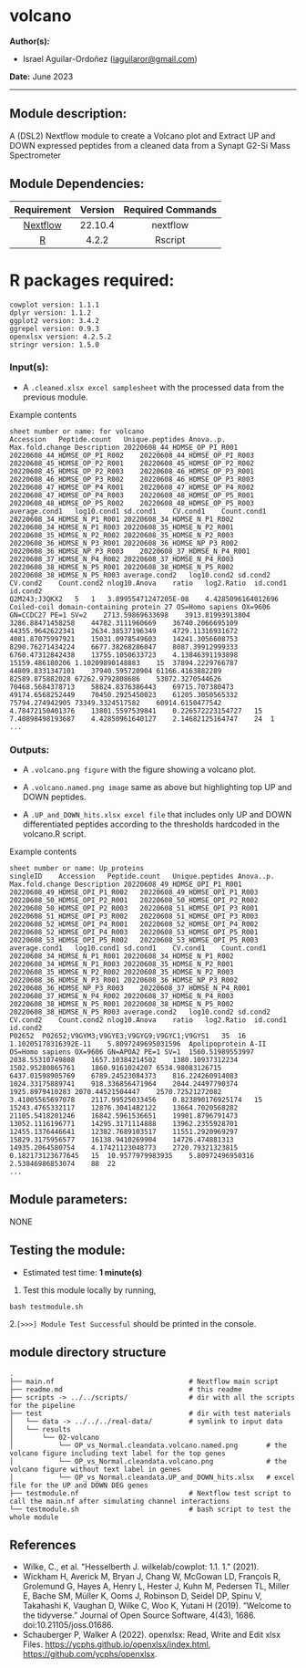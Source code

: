 # volcano
**Author(s):**

* Israel Aguilar-Ordoñez (iaguilaror@gmail.com)

**Date:** June 2023  

---

## Module description:  

A (DSL2) Nextflow module to create a Volcano plot and Extract UP and DOWN expressed peptides from a cleaned data from a Synapt G2-Si Mass Spectrometer

## Module Dependencies:
| Requirement | Version  | Required Commands |
|:---------:|:--------:|:-------------------:|
| [Nextflow](https://www.nextflow.io/docs/latest/getstarted.html) | 22.10.4 | nextflow |
| [R](https://www.r-project.org/) | 4.2.2 | Rscript |

# R packages required:

```
cowplot version: 1.1.1
dplyr version: 1.1.2
ggplot2 version: 3.4.2
ggrepel version: 0.9.3
openxlsx version: 4.2.5.2
stringr version: 1.5.0
```

### Input(s):

* A `.cleaned.xlsx excel samplesheet` with the processed data from the previous module.  

Example contents  
```
sheet number or name: for volcano
Accession	Peptide.count	Unique.peptides	Anova..p.	Max.fold.change	Description	20220608_44_HDMSE_OP_PI_R001	20220608_44_HDMSE_OP_PI_R002	20220608_44_HDMSE_OP_PI_R003	20220608_45_HDMSE_OP_P2_R001	20220608_45_HDMSE_OP_P2_R002	20220608_45_HDMSE_OP_P2_R003	20220608_46_HDMSE_OP_P3_R001	20220608_46_HDMSE_OP_P3_R002	20220608_46_HDMSE_OP_P3_R003	20220608_47_HDMSE_OP_P4_R001	20220608_47_HDMSE_OP_P4_R002	20220608_47_HDMSE_OP_P4_R003	20220608_48_HDMSE_OP_P5_R001	20220608_48_HDMSE_OP_P5_R002	20220608_48_HDMSE_OP_P5_R003	average.cond1	log10.cond1	sd.cond1	CV.cond1	Count.cond1	20220608_34_HDMSE_N_P1_R001	20220608_34_HDMSE_N_P1_R002	20220608_34_HDMSE_N_P1_R003	20220608_35_HDMSE_N_P2_R001	20220608_35_HDMSE_N_P2_R002	20220608_35_HDMSE_N_P2_R003	20220608_36_HDMSE_N_P3_R001	20220608_36_HDMSE_NP_P3_R002	20220608_36_HDMSE_NP_P3_R003	20220608_37_HDMSE_N_P4_R001	20220608_37_HDMSE_N_P4_R002	20220608_37_HDMSE_N_P4_R003	20220608_38_HDMSE_N_P5_R001	20220608_38_HDMSE_N_P5_R002	20220608_38_HDMSE_N_P5_R003	average.cond2	log10.cond2	sd.cond2	CV.cond2	Count.cond2	nlog10.Anova	ratio	log2.Ratio	id.cond1	id.cond2
Q2M243;J3QKX2	5	1	3.89955471247205E-08	4.4285096164012696	Coiled-coil domain-containing protein 27 OS=Homo sapiens OX=9606 GN=CCDC27 PE=1 SV=2	2713.59869633698	3913.81993913804	3286.88471458258	44782.3111960669	36740.2066695109	44355.9642622341	2634.38537196349	4729.11316931672	4081.87075997921	15031.0978549603	14241.3056608753	8290.76271434224	6677.38268286047	8087.39912999333	6760.47312842438	13755.1050633723	4.13846391193898	15159.486180206	1.10209890148883	15	37894.2229766787	44809.8331347101	37940.595720904	61166.4163882289	82589.875882028	67262.9792808686	53072.3270544626	70468.5684378713	58824.8376386443	69715.707380473	49174.6568252449	70450.2925450023	61205.3050565332	75794.274942905	73349.3324517582	60914.6150477542	4.78472150401376	13801.5597539841	0.226572223154727	15	7.40898498193687	4.42850961640127	2.14682125164747	24	1
...
```

### Outputs:

* A `.volcano.png figure` with the figure showing a volcano plot.  

* A `.volcano.named.png image` same as above but highlighting top UP and DOWN peptides.  

* A `.UP_and_DOWN_hits.xlsx excel file` that includes only UP and DOWN differentiated peptides according to the thresholds hardcoded in the volcano.R script.  

Example contents  
```
sheet number or name: Up_proteins
singleID	Accession	Peptide.count	Unique.peptides	Anova..p.	Max.fold.change	Description	20220608_49_HDMSE_OPI_P1_R001	20220608_49_HDMSE_OPI_P1_R002	20220608_49_HDMSE_OPI_P1_R003	20220608_50_HDMSE_OPI_P2_R001	20220608_50_HDMSE_OPI_P2_R002	20220608_50_HDMSE_OPI_P2_R003	20220608_51_HDMSE_OPI_P3_R001	20220608_51_HDMSE_OPI_P3_R002	20220608_51_HDMSE_OPI_P3_R003	20220608_52_HDMSE_OPI_P4_R001	20220608_52_HDMSE_OPI_P4_R002	20220608_52_HDMSE_OPI_P4_R003	20220608_53_HDMSE_OPI_P5_R001	20220608_53_HDMSE_OPI_P5_R002	20220608_53_HDMSE_OPI_P5_R003	average.cond1	log10.cond1	sd.cond1	CV.cond1	Count.cond1	20220608_34_HDMSE_N_P1_R001	20220608_34_HDMSE_N_P1_R002	20220608_34_HDMSE_N_P1_R003	20220608_35_HDMSE_N_P2_R001	20220608_35_HDMSE_N_P2_R002	20220608_35_HDMSE_N_P2_R003	20220608_36_HDMSE_N_P3_R001	20220608_36_HDMSE_NP_P3_R002	20220608_36_HDMSE_NP_P3_R003	20220608_37_HDMSE_N_P4_R001	20220608_37_HDMSE_N_P4_R002	20220608_37_HDMSE_N_P4_R003	20220608_38_HDMSE_N_P5_R001	20220608_38_HDMSE_N_P5_R002	20220608_38_HDMSE_N_P5_R003	average.cond2	log10.cond2	sd.cond2	CV.cond2	Count.cond2	nlog10.Anova	ratio	log2.Ratio	id.cond1	id.cond2
P02652	P02652;V9GYM3;V9GYE3;V9GYG9;V9GYC1;V9GYS1	35	16	1.10205178316392E-11	5.8097249695031596	Apolipoprotein A-II OS=Homo sapiens OX=9606 GN=APOA2 PE=1 SV=1	1560.51989553997	2038.55310749808	1657.10384214502	1380.10937312234	1502.95280865761	1860.9161024207	6534.98083126715	6437.01598905769	6789.24523084373	816.224260914083	1024.33175889741	918.336856471964	2044.24497790374	1925.8979410283	2070.44521504447	2570.72521272082	3.41005565697078	2117.99525033456	0.823890176925174	15	15243.4765332117	12876.3041482122	13664.7020568282	21105.5418201246	16842.5961536651	19901.8796791473	13052.1116196771	14295.3171114888	13962.2355928701	12455.1376446641	12382.7689103517	11551.2920969297	15829.3175956577	16138.9410269904	14726.474881313	14935.2064580754	4.17421123048773	2720.79321323815	0.182173123677645	15	10.9577979983935	5.80972496950316	2.53846986853074	88	22
...
```

## Module parameters:

NONE  

## Testing the module:

* Estimated test time:  **1 minute(s)**  

1. Test this module locally by running,
```
bash testmodule.sh
```

2.`[>>>] Module Test Successful` should be printed in the console.  

## module directory structure

````
.
├── main.nf                                 # Nextflow main script
├── readme.md                               # this readme
├── scripts -> ../../scripts/               # dir with all the scripts for the pipeline
├── test                                    # dir with test materials
│   └── data -> ../../../real-data/         # symlink to input data
│   └── results                            
│       └── 02-volcano  
│           └── OP_vs_Normal.cleandata.volcano.named.png       # the volcano figure including text label for the top genes
│           └── OP_vs_Normal.cleandata.volcano.png             # the volcano figure without text label in genes
│           └── OP_vs_Normal.cleandata.UP_and_DOWN_hits.xlsx   # excel file for the UP and DOWN DEG genes
├── testmodule.nf                           # Nextflow test script to call the main.nf after simulating channel interactions
└── testmodule.sh                           # bash script to test the whole module
````
## References
* Wilke, C., et al. "Hesselberth J. wilkelab/cowplot: 1.1. 1." (2021).  
* Wickham H, Averick M, Bryan J, Chang W, McGowan LD, François R, Grolemund G, Hayes A, Henry L, Hester J, Kuhn M, Pedersen TL, Miller E, Bache SM, Müller K, Ooms J, Robinson D, Seidel DP, Spinu V, Takahashi K, Vaughan D, Wilke C, Woo K, Yutani H (2019). “Welcome to the tidyverse.” Journal of Open Source Software, 4(43), 1686. doi:10.21105/joss.01686.  
* Schauberger P, Walker A (2022). openxlsx: Read, Write and Edit xlsx Files. https://ycphs.github.io/openxlsx/index.html, https://github.com/ycphs/openxlsx.

